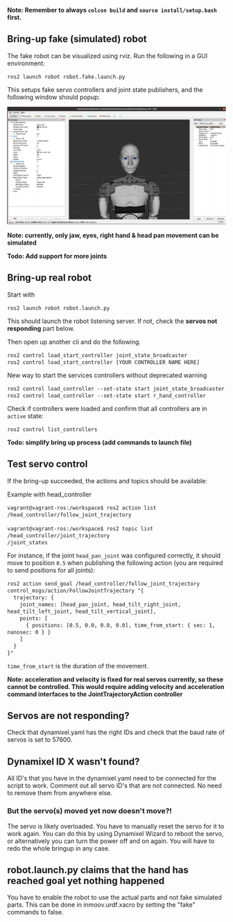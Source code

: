 
**Note: Remember to always `colcon build` and `source install/setup.bash` first.**

## Bring-up fake (simulated) robot

The fake robot can be visualized using rviz. Run the following in a GUI environment:

```console
ros2 launch robot robot.fake.launch.py
```

This setups fake servo controllers and joint state publishers, and the following window should popup:

![](../img/inmoov_rviz.png)

**Note: currently, only jaw, eyes, right hand & head pan movement can be simulated**

**Todo: Add support for more joints**

## Bring-up real robot

Start with

```console
ros2 launch robot robot.launch.py
```
This should launch the robot listening server. If not, check the **servos not responding** part below.

Then open up another cli and do the following.

```console
ros2 control load_start_controller joint_state_broadcaster
ros2 control load_start_controller [YOUR CONTROLLER NAME HERE]
```
New way to start the services controllers without deprecated warning
```console
ros2 control load_controller --set-state start joint_state_broadcaster
ros2 control load_controller --set-state start r_hand_controller
```

Check if controllers were loaded and confirm that all controllers are in `active` state:

```console
ros2 control list_controllers
```

**Todo: simplify bring up process (add commands to launch file)**

## Test servo control

If the bring-up succeeded, the actions and topics should be available:

Example with head_controller
```console
vagrant@vagrant-ros:/workspace$ ros2 action list
/head_controller/follow_joint_trajectory

vagrant@vagrant-ros:/workspace$ ros2 topic list
/head_controller/joint_trajectory
/joint_states
```

For instance, if the joint `head_pan_joint` was configured correctly, it should move to position `0.5`
when publishing the following action (you are required to send positions for all joints):

```console
ros2 action send_goal /head_controller/follow_joint_trajectory control_msgs/action/FollowJointTrajectory "{
  trajectory: {
    joint_names: [head_pan_joint, head_tilt_right_joint, head_tilt_left_joint, head_tilt_vertical_joint],
    points: [
      { positions: [0.5, 0.0, 0.0, 0.0], time_from_start: { sec: 1, nanosec: 0 } }
    ]
  }
}"
```

`time_from_start` is the duration of the movement.

**Note: acceleration and velocity is fixed for real servos currently, so these cannot be controlled. This would require adding velocity and acceleration command interfaces to the JointTrajectoryAction controller**

## Servos are not responding?

Check that dynamixel.yaml has the right IDs and check that the baud rate of servos is set to 57600.

## Dynamixel ID X wasn't found?

All ID's that you have in the dynamixel.yaml need to be connected for the script to work. Comment out all servo ID's that are not connected. No need to remove them from anywhere else.

### But the servo(s) moved yet now doesn't move?!

The servo is likely overloaded. You have to manually reset the servo for it to work again. You can do this by using Dynamixel Wizard to reboot the servo, or alternatively you can turn the power off and on again. You will have to redo the whole bringup in any case.

## robot.launch.py claims that the hand has reached goal yet nothing happened

You have to enable the robot to use the actual parts and not fake simulated parts. This can be done in inmoov.urdf.xacro by setting the "fake" commands to false.
